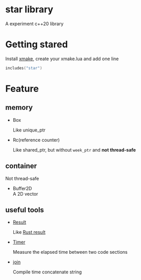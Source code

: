 # star library

A experiment c++20 library

# Getting stared

Install [xmake](https://xmake.io/), create your xmake.lua and add one line

```lua
includes("star")
```

# Feature

## memory

- Box

    Like unique_ptr

- Rc(reference counter)

    Like shared_ptr, but without `week_ptr` and **not thread-safe**

## container

Not thread-safe

- Buffer2D  
    A 2D vector

## useful tools

- [Result](star/include/Result.hpp)

    Like [Rust result](https://doc.rust-lang.org/std/result/)

- [Timer](star/include/Timer.hpp)

    Measure the elapsed time between two code sections

- [join](star/include/join.hpp)

    Compile time concatenate string

